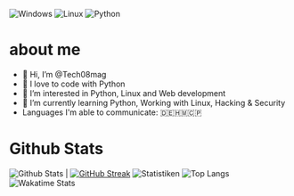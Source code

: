 ![Windows](https://img.shields.io/badge/OS-Windows-brightgreen?style=flat&logo=linux&logoColor=white)
![Linux](https://img.shields.io/badge/OS-Linux-brightgreen?style=flat&logo=linux&logoColor=white)
![Python](https://img.shields.io/badge/Language-Python-blue?style=flat&logo=python&logoColor=white)

# about me 
- 👋 Hi, I’m @Tech08mag
- 💞️ I love to code with Python
- 👀 I’m interested in Python, Linux and Web development
- 🌱 I’m currently learning Python, Working with Linux, Hacking & Security
- Languages I'm able to communicate: 🇩🇪🇭🇲🇨🇵
  
# Github Stats
![Github Stats](https://github-readme-stats.vercel.app/api?username=Tech08mag&theme=vue-dark&count_private=true)
| [![GitHub Streak](https://streak-stats.demolab.com?user=Tech08mag&theme=blue-green&date_format=j%20M%5B%20Y%5D)](https://git.io/streak-stats) 
![Statistiken](https://github-readme-stats.vercel.app/api?username=Tech08mag&count_private=true&show_icons=true&bg_color=161b22&title_color=58a6ff&text_color=c9d1d9&icon_color=196c2e&hide_border=true) 
![Top Langs](https://github-readme-stats.vercel.app/api/top-langs/?username=Tech08mag&show_icons=true&langs_count=10&count_private=true&show_icons=true&bg_color=161b22&title_color=58a6ff&text_color=c9d1d9&icon_color=196c2e&hide_border=true&exclude_repo=WinDoofOS&layout=pie)
![Wakatime Stats](https://github-readme-stats.vercel.app/api/wakatime?username=Tech08mag&show_icons=true&bg_color=161b22&title_color=58a6ff&text_color=c9d1d9&icon_color=196c2e&hide_border=true&layout=compact) 
